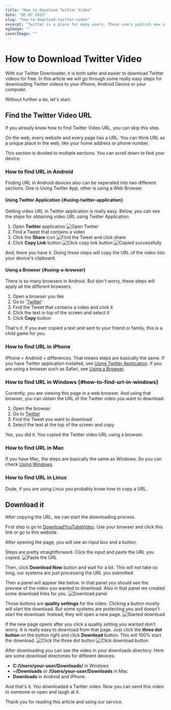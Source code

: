 ```yaml
---
title: "How to Download Twitter Video"
date: "05.07.2022"
slug: "how-to-download-twitter-video"
excerpt: "Twitter is a place for many users. These users publish new videos and images constantly. Downloading Twitter videos to send your family is so easy with using our free service."
ogImage: ""
coverImage: ""
---
```


# How to Download Twitter Video

With our Twitter Downloader, it is both safer and easier to download Twitter videos for free. In this article we will go through some really easy steps for downloading Twitter videos to your iPhone, Android Device or your computer.

Without further a do, let's start.

## Find the Twitter Video URL

If you already know how to find Twitter Video URL, you can skip this step.

On the web, every website and every page has a URL. You can think URL as a unique place in the web, like your home address or phone number.

This section is divided to multiple sections. You can scroll down to find your device.

### How to find URL in Android

Finding URL in Android devices also can be seperated into two different sections. One is Using Twitter App, other is using a Web Browser.

#### Using Twitter Application {#using-twitter-application}

Getting video URL in Twitter application is really easy. Below, you can see the steps for obtaining video URL using Twitter Application.

1. Open **Twitter** application
   ![Open Twitter](../assets/blog/how-to-download-twitter-video/open-twitter-app.png "Open Twitter")
2. Find a Tweet that contains a video
3. Click the **Share** icon
   ![Find the Tweet and click share](../assets/blog/how-to-download-twitter-video/find-the-tweet-and-click-share.png "Find the Tweet and click share")
4. Click **Copy Link** button
   ![Click copy link button](../assets/blog/how-to-download-twitter-video/click-copy-link.png "Click copy link button")
   ![Copied successfully](../assets/blog/how-to-download-twitter-video/copied-successfully.png "Copied successfully")

And, there you have it. Doing these steps will copy the URL of the video into your device's clipboard.

#### Using a Browser {#using-a-browser}

There is so many browsers in Android. But don't worry, these steps will apply all the different browsers.

1. Open a browser you like
2. Go to '[Twitter](https://twitter.com)'
3. Find the Tweet that contains a video and click it
4. Click the text in top of the screen and select it
5. Click **Copy** button

That's it. If you ever copied a text and sent to your friend or family, this is a child game for you.

### How to find URL in iPhone

iPhone = Android + differences. That means steps are basically the same. If you have Twitter application installed, see [Using Twitter Application](#user-content-using-twitter-application). If you are using a browser such as Safari, see [Using a Browser](#user-content-using-a-browser).

### How to find URL in Windows {#how-to-find-url-in-windows}

Currently, you are viewing this page in a web browser. And using that browser, you can obtain the URL of the Twitter video you want to download.

1. Open the browser
2. Go to [Twitter](https://twitter.com)
3. Find the Tweet you want to download
4. Select the text at the top of the screen and copy

Yes, you did it. You copied the Twitter video URL using a browser.

### How to find URL in Mac

If you have Mac, the steps are basically the same as Windows. So you can check [Using Windows](#user-content-how-to-find-url-in-windows).

### How to find URL in Linux

Dude, if you are using Linux you probably know how to copy a URL.

## Download it

After copying the URL, we can start the downloading process.

First step is go to [DownloadYouTubeVideo](https://download-youtube-video.com). Use your browser and click this link or go to this website.

After opening the page, you will see an input box and a button.

Steps are pretty straightforward. Click the input and paste the URL you copied.
![Paste the URL](../assets/Tutorial_1.png "Paste the URL")

Then, click **Download Now** button and wait for a bit. This will not take so long, our systems are just processing the URL you submitted.

Then a panel will appear like below. In that panel you should see the preview of the video you wanted to download. Also in that panel we created some download links for you.
![Download panel](../assets/Tutorial_2.png "Download panel")

Those buttons are **quality settings** for the video. Clicking a button mostly will start the download. But some systems are protecting you and doesn't start the download. Instead, they will open a new page.
![Started download](../assets/Tutorial_3.png "Started download")

If the new page opens after you click a quality setting you wanted don't worry. It is really easy to download from that page. Just click the **three dot button** on the botton right and click **Download** button. This will 100% start the download.
![Click the three dot button](../assets/Tutorial_4.png "Click the three dot button")
![Click download button](../assets/Tutorial_5.png "Click download button")

After downloading you can see the video in your downloads directory. Here are some download directories for different devices:

- **C:/Users/your-user/Downloads/** in Windows
- **~/Downloads** or **/Users/your-user/Downloads** in Mac
- **Downloads** in Android and iPhone.

And that's it. You downloaded a Twitter video. Now you can send this video to someone or open and laugh at it.

Thank you for reading this article and using our service.
